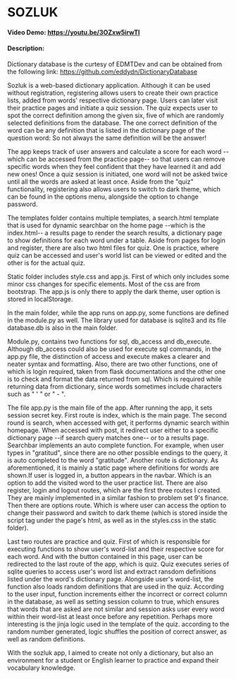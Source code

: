 # SOZLUK
#### Video Demo:  <https://youtu.be/3OZxw5irwTI>
#### Description:
Dictionary database is the curtesy of EDMTDev and can be obtained from the following link:
    https://github.com/eddydn/DictionaryDatabase

Sozluk is a web-based dictionary application. Although it can be used without registration, registering allows users to create their own practice lists, added from words' respective dictionary page. Users can later visit their practice pages and initiate a quiz session. The quiz expects user to spot the correct definition among the given six, five of which are randomly selected definitions from the database. The one correct definition of the word can be any definition that is listed in the dictionary page of the question word: So not always the same definition will be the answer!

The app keeps track of user answers and calculate a score for each word --which can be accessed from the practice page-- so that users can remove specific words when they feel confident that they have learned it and add new ones! Once a quiz session is initiated, one word will not be asked twice until all the words are asked at least once. Aside from the "quiz" functionality, registering also allows users to switch to dark theme, which can be found in the options menu, alongside the option to change password.

The templates folder contains multiple templates, a search.html template that is used for dynamic searchbar on the home page --which is the index.html-- a results page to render the search results, a dictionary page to show definitions for each word under a table. Aside from pages for login and register, there are also two html files for quiz. One is practice, where quiz can be accessed and user's world list can be viewed or edited and the other is for the actual quiz.

Static folder includes style.css and app.js. First of which only includes some minor css changes for specific elements. Most of the css are from bootstrap. The app.js is only there to apply the dark theme, user option is stored in localStorage.

In the main folder, while the app runs on app.py, some functions are defined in the module.py as well. The library used for database is sqlite3 and its file database.db is also in the main folder.

Module.py, contains two functions for sql, db_access and db_execute. Although db_access could also be used for execute sql commands, in the app.py file, the distinction of access and execute makes a clearer and neater syntax and formatting. Also, there are two other functions, one of which is login required, taken from flask documentations and the other one is to check and format the data returned from sql. Which is required while returning data from dictionary, since words sometimes include characters such as " ' " or " - ".

The file app.py is the main file of the app. After running the app, it sets session secret key. First route is index, which is the main page. The second round is search, when accessed with get, it performs dynamic search within homepage. When accessed with post, it redirect user either to a specific dictionary page --if search query matches one-- or to a results page. Searchbar implements an auto complete function. For example, when user types in "gratitud", since there are no other possible endings to the query, it is auto completed to the word "gratitude". Another route is dictionary. As aforementioned, it is mainly a static page where definitions for words are shown.If user is logged in, a button appears in the navbar. Which is an option to add the visited word to the user practice list. There are also register, login and logout routes, which are the first three routes I created. They are mainly implemented in a similar fashion to problem set 9's finance. Then there are options route. Which is where user can access the option to change their password and switch to dark theme (which is stored inside the script tag under the page's html, as well as in the styles.css in the static folder).

Last two routes are practice and quiz. First of which is responsible for executing functions to show user's word-list and their respective score for each word. And with the button contained in this page, user can be redirected to the last route of the app, which is quiz. Quiz executes series of sqlite queries to access user's word list and extract ransdom definitions listed under the word's dictionary page. Alongside user's word-list, the function also loads random definitions that are used in the quiz. According to the user input, function increments either the incorrect or correct column in the database, as well as setting session column to true, which ensures that words that are asked are not similar and session asks user every word within their word-list at least once before any repetition. Perhaps more interesting is the jinja logic used in the template of the quiz. according to the random number generated, logic shuffles the position of correct answer, as well as random definitions.

With the sozluk app, I aimed to create not only a dictionary, but also an environment for a student or English learner to practice and expand their vocabulary knowledge.
